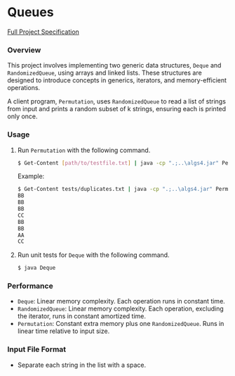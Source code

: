 # Queues

[Full Project Specification](https://coursera.cs.princeton.edu/algs4/assignments/queues/specification.php)

### Overview
This project involves implementing two generic data structures, `Deque` and `RandomizedQueue`, using arrays and linked lists. These structures are designed to introduce concepts in generics, iterators, and memory-efficient operations.

A client program, `Permutation`, uses `RandomizedQueue` to read a list of strings from input and prints a random subset of k strings, ensuring each is printed only once.


### Usage
1. Run `Permutation` with the following command.
    ```bash
    $ Get-Content [path/to/testfile.txt] | java -cp ".;..\algs4.jar" Permutation [length_of_permutation]
    ```
    Example:
    ```bash
    $ Get-Content tests/duplicates.txt | java -cp ".;..\algs4.jar" Permutation 8
    BB
    BB
    BB
    CC
    BB
    BB
    AA
    CC
    ```
2. Run unit tests for `Deque` with the following command.
    ```bash
    $ java Deque
    ```

### Performance
- `Deque`: Linear memory complexity. Each operation runs in constant time.
- `RandomizedQueue`: Linear memory complexity. Each operation, excluding the iterator, runs in constant amortized time.
- `Permutation`: Constant extra memory plus one `RandomizedQueue`. Runs in linear time relative to input size.

### Input File Format
- Separate each string in the list with a space.